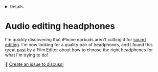 <details>

```yaml
summary: 'Quality headphones for audio editing'
updated: '2020/07/02'
```
</details>

# Audio editing headphones

I'm quickly discovering that iPhone earbuds aren't cutting it for [sound editing](./audio-compression-101.md). I'm now looking for a quality pair of headphones, and I found this great [post](https://jonnyelwyn.co.uk/film-and-video-editing/what-are-the-best-headphones-for-film-editors/) by a Film Editor about how to choose the right headphones for what I'm trying to do!

💬 [Create an issue to discuss!](https://github.com/stefcameron/website/issues/new?title=audio-editing-headphones&template=blog-post-discussion.md&labels=discussion)
